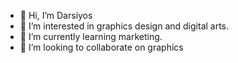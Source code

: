 - 👋 Hi, I’m Darsiyos
- 👀 I’m interested in graphics design and digital arts.
- 🌱 I’m currently learning marketing.
- 💞️ I’m looking to collaborate on graphics


<!---
Darsiyos/Darsiyos is a ✨ special ✨ repository because its `README.md` (this file) appears on your GitHub profile.
You can click the Preview link to take a look at your changes.
--->
